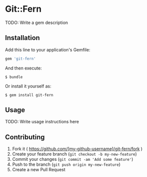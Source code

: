 # Git::Fern

TODO: Write a gem description

## Installation

Add this line to your application's Gemfile:

```ruby
gem 'git-fern'
```

And then execute:

    $ bundle

Or install it yourself as:

    $ gem install git-fern

## Usage

TODO: Write usage instructions here

## Contributing

1. Fork it ( https://github.com/[my-github-username]/git-fern/fork )
2. Create your feature branch (`git checkout -b my-new-feature`)
3. Commit your changes (`git commit -am 'Add some feature'`)
4. Push to the branch (`git push origin my-new-feature`)
5. Create a new Pull Request
